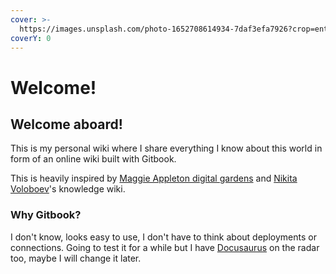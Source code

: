 ```yaml
---
cover: >-
  https://images.unsplash.com/photo-1652708614934-7daf3efa7926?crop=entropy&cs=tinysrgb&fm=jpg&ixid=MnwxOTcwMjR8MHwxfHJhbmRvbXx8fHx8fHx8fDE2NTU1MTIyMzM&ixlib=rb-1.2.1&q=80
coverY: 0
---
```


# Welcome!

## Welcome aboard!

This is my personal wiki where I share everything I know about this world in form of an online wiki built with Gitbook.

This is heavily inspired by [Maggie Appleton digital gardens](https://github.com/MaggieAppleton/digital-gardeners) and [Nikita Voloboev](https://wiki.nikitavoloboev.xyz/)'s knowledge wiki.

### Why Gitbook?

I don't know, looks easy to use, I don't have to think about deployments or connections. Going to test it for a while but I have [Docusaurus](https://docusaurus.io/) on the radar too, maybe I will change it later.
